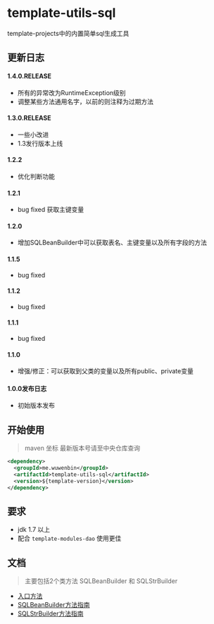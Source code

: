 # template-utils-sql
template-projects中的内置简单sql生成工具

## 更新日志 ## 
#### 1.4.0.RELEASE
+ 所有的异常改为RuntimeException级别
+ 调整某些方法通用名字，以前的则注释为过期方法
#### 1.3.0.RELEASE
+ 一些小改进
+ 1.3发行版本上线
#### 1.2.2
+ 优化判断功能
#### 1.2.1
+ bug fixed 获取主键变量
#### 1.2.0
+ 增加SQLBeanBuilder中可以获取表名、主键变量以及所有字段的方法
#### 1.1.5
+ bug fixed
#### 1.1.2
+ bug fixed
#### 1.1.1
+ bug fixed
#### 1.1.0
+ 增强/修正：可以获取到父类的变量以及所有public、private变量
#### 1.0.0发布日志
- 初始版本发布
## 开始使用 ##
> maven 坐标  最新版本号请至中央仓库查询
```xml
<dependency>
  <groupId>me.wuwenbin</groupId>
  <artifactId>template-utils-sql</artifactId>
  <version>${template-version}</version>
</dependency>
```
## 要求 
- jdk 1.7 以上
- 配合 `template-modules-dao` 使用更佳

## 文档
> 主要包括2个类方法 SQLBeanBuilder 和 SQLStrBuilder
- [入口方法](https://github.com/miyakowork/template-utils-sql/wiki/入口方法)
- [SQLBeanBuilder方法指南](https://github.com/miyakowork/template-utils-sql/wiki/SQLBeanBuilder方法指南)
- [SQLStrBuilder方法指南](https://github.com/miyakowork/template-utils-sql/wiki/SQLStrBuilder使用文档)
